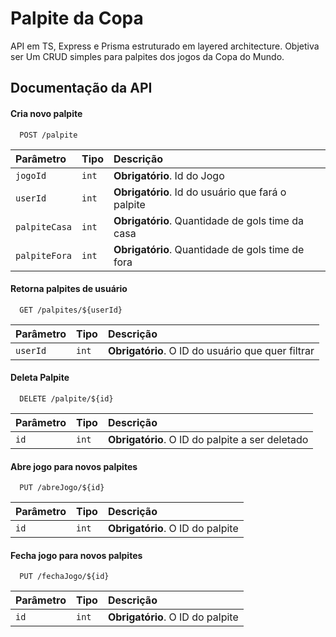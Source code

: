 
# Palpite da Copa

API  em TS, Express e Prisma estruturado em layered architecture. Objetiva ser Um CRUD simples para palpites dos jogos da Copa do Mundo.




## Documentação da API

#### Cria novo palpite

```http
  POST /palpite
```

| Parâmetro   | Tipo       | Descrição                           |
| :---------- | :--------- | :---------------------------------- |
| `jogoId` | `int` | **Obrigatório**. Id do Jogo |
| `userId` | `int` | **Obrigatório**. Id do usuário que fará o palpite |
| `palpiteCasa` | `int` | **Obrigatório**. Quantidade de gols time da casa |
| `palpiteFora` | `int` | **Obrigatório**. Quantidade de gols time de fora |

#### Retorna palpites de usuário

```http
  GET /palpites/${userId}
```

| Parâmetro   | Tipo       | Descrição                                   |
| :---------- | :--------- | :------------------------------------------ |
| `userId`      | `int` | **Obrigatório**. O ID do usuário que quer filtrar|


#### Deleta Palpite

```http
  DELETE /palpite/${id}
```

| Parâmetro   | Tipo       | Descrição                                   |
| :---------- | :--------- | :------------------------------------------ |
| `id`      | `int` | **Obrigatório**. O ID do palpite a ser deletado|

#### Abre jogo para novos palpites

```http
  PUT /abreJogo/${id}
```

| Parâmetro   | Tipo       | Descrição                                   |
| :---------- | :--------- | :------------------------------------------ |
| `id`      | `int` | **Obrigatório**. O ID do palpite|

#### Fecha jogo para novos palpites

```http
  PUT /fechaJogo/${id}
```

| Parâmetro   | Tipo       | Descrição                                   |
| :---------- | :--------- | :------------------------------------------ |
| `id`      | `int` | **Obrigatório**. O ID do palpite|



